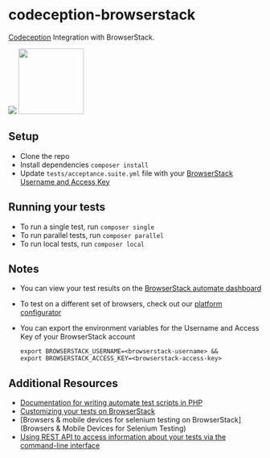 # codeception-browserstack
[Codeception](http://codeception.com) Integration with BrowserStack.

<img src="https://d98b8t1nnulk5.cloudfront.net/production/images/layout/logo-header.png?1469004780"/>

<img src="http://codeception.com/images/logo.svg" width=130 height=130 />


## Setup
* Clone the repo
* Install dependencies `composer install`
* Update `tests/acceptance.suite.yml` file with your [BrowserStack Username and Access Key](https://www.browserstack.com/accounts/settings)

## Running your tests
* To run a single test, run `composer single`
* To run parallel tests, run `composer parallel`
* To run local tests, run `composer local`

## Notes
* You can view your test results on the [BrowserStack automate dashboard](https://www.browserstack.com/automate)
* To test on a different set of browsers, check out our [platform configurator](https://www.browserstack.com/automate/php#setting-os-and-browser)
* You can export the environment variables for the Username and Access Key of your BrowserStack account
  
  ```
  export BROWSERSTACK_USERNAME=<browserstack-username> &&
  export BROWSERSTACK_ACCESS_KEY=<browserstack-access-key>
  ```
  
## Additional Resources
* [Documentation for writing automate test scripts in PHP](https://www.browserstack.com/automate/php)
* [Customizing your tests on BrowserStack](https://www.browserstack.com/automate/capabilities)
* [Browsers & mobile devices for selenium testing on BrowserStack](Browsers & Mobile Devices for Selenium Testing)
* [Using REST API to access information about your tests via the command-line interface](https://www.browserstack.com/automate/rest-api)
